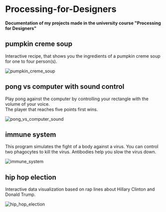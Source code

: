 # Processing-for-Designers
**Documentation of my projects made in the university course "Processing for Designers"**

## pumpkin creme soup
Interactive recipe, that shows you the ingredients of a pumpkin creme soup for one to four person(s).

![pumpkin_creme_soup](https://user-images.githubusercontent.com/46715698/51339795-a73cc780-1a8d-11e9-911e-2bff27819eee.jpg)

## pong vs computer with sound control
Play pong against the computer by controlling your rectangle with the volume of your voice. <br>
The player that reaches five points first wins.

![pong_vs_computer_sound](https://user-images.githubusercontent.com/46715698/51339810-b02d9900-1a8d-11e9-93c8-ecb6725c4f24.jpg)

## immune system
This program simulates the fight of a body against a virus. 
You can control two phagocytes to kill the virus. 
Antibodies help you slow the virus down.

![immune_system](https://user-images.githubusercontent.com/46715698/51339815-b3288980-1a8d-11e9-9897-11b0026e0bf8.jpg)

## hip hop election
Interactive data visualization based on rap lines about Hillary Clinton and Donald Trump. 

![hip_hop_election](https://user-images.githubusercontent.com/46715698/51339819-b58ae380-1a8d-11e9-825e-6b68136f3fb8.jpg)
